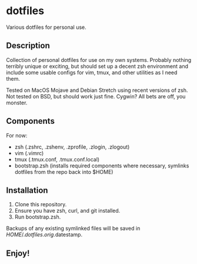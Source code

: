 # dotfiles
Various dotfiles for personal use.

## Description
Collection of personal dotfiles for use on my own systems.  Probably nothing terribly unique or exciting, but should set up a decent zsh environment and include some usable configs for vim, tmux, and other utilities as I need them.

Tested on MacOS Mojave and Debian Stretch using recent versions of zsh.
Not tested on BSD, but should work just fine.
Cygwin?  All bets are off, you monster.

## Components
For now:

- zsh (.zshrc, .zshenv, .zprofile, .zlogin, .zlogout)
- vim (.vimrc)
- tmux (.tmux.conf, .tmux.conf.local)
- bootstrap.zsh (installs required components where necessary, symlinks dotfiles from the repo back into $HOME)

## Installation

1. Clone this repository.
2. Ensure you have zsh, curl, and git installed.
3. Run bootstrap.zsh.

Backups of any existing symlinked files will be saved in $HOME/.dotfiles.orig.$datestamp.

## Enjoy!
